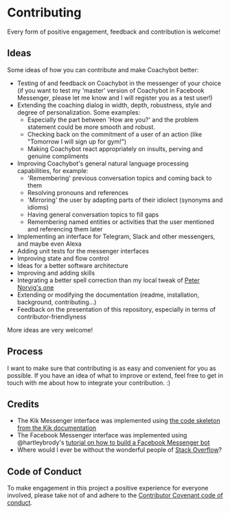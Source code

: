 # Contributing

Every form of positive engagement, feedback and contribution is welcome!


## Ideas

Some ideas of how you can contribute and make Coachybot better:
- Testing of and feedback on Coachybot in the messenger of your choice (if you want to test my 'master' version of Coachybot in Facebook Messenger, please let me know and I will register you as a test user!)
- Extending the coaching dialog in width, depth, robustness, style and degree of personalization. Some examples:
    - Especially the part between 'How are you?' and the problem statement could be more smooth and robust.
    - Checking back on the commitment of a user of an action (like "Tomorrow I will sign up for gym!")
    - Making Coachybot react appropriately on insults, perving and genuine compliments
- Improving Coachybot's general natural language processing capabilities, for example:
    - 'Remembering' previous conversation topics and coming back to them
    - Resolving pronouns and references
    - 'Mirroring' the user by adapting parts of their idiolect (synonyms and idioms)
    - Having general conversation topics to fill gaps
    - Remembering named entities or activities that the user mentioned and referencing them later
- Implementing an interface for Telegram, Slack and other messengers, and maybe even Alexa
- Adding unit tests for the messenger interfaces
- Improving state and flow control
- Ideas for a better software architecture
- Improving and adding skills
- Integrating a better spell correction than my local tweak of [Peter Norvig's one](http://norvig.com/ngrams/)
- Extending or modifying the documentation (readme, installation, background, contributing...)
- Feedback on the presentation of this repository, especially in terms of contributor-friendlyness

More ideas are very welcome!


## Process

I want to make sure that contributing is as easy and convenient for you as possible.
If you have an idea of what to improve or extend, feel free to get in touch with me about how to integrate your contribution. :)


## Credits

- The Kik Messenger interface was implemented using [the code skeleton from the Kik documentation](https://kik.readthedocs.io/en/latest/user.html)
- The Facebook Messenger interface was implemented using @hartleybrody's [tutorial on how to build a Facebook Messenger bot](https://github.com/hartleybrody/fb-messenger-bot)
- Where would I ever be without the wonderful people of [Stack Overflow](https://stackoverflow.com/)?


## Code of Conduct

To make engagement in this project a positive experience for everyone involved, please take not of and adhere to the [Contributor Covenant code of conduct](https://github.com/botmaker-florian/coachybot/blob/master/CODE_OF_CONDUCT.md).
